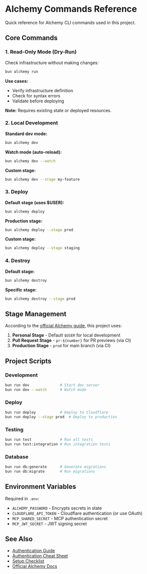 # Alchemy Commands Reference

Quick reference for Alchemy CLI commands used in this project.

## Core Commands

### 1. Read-Only Mode (Dry-Run)
Check infrastructure without making changes:

```bash
bun alchemy run
```

**Use cases:**
- Verify infrastructure definition
- Check for syntax errors
- Validate before deploying

**Note:** Requires existing state or deployed resources.

### 2. Local Development

**Standard dev mode:**
```bash
bun alchemy dev
```

**Watch mode (auto-reload):**
```bash
bun alchemy dev --watch
```

**Custom stage:**
```bash
bun alchemy dev --stage my-feature
```

### 3. Deploy

**Default stage (uses $USER):**
```bash
bun alchemy deploy
```

**Production stage:**
```bash
bun alchemy deploy --stage prod
```

**Custom stage:**
```bash
bun alchemy deploy --stage staging
```

### 4. Destroy

**Default stage:**
```bash
bun alchemy destroy
```

**Specific stage:**
```bash
bun alchemy destroy --stage prod
```

## Stage Management

According to the [official Alchemy guide](https://alchemy.run/concepts/apps-and-stages/#recommended-setup), this project uses:

1. **Personal Stage** - Default `$USER` for local development
2. **Pull Request Stage** - `pr-${number}` for PR previews (via CI)
3. **Production Stage** - `prod` for main branch (via CI)

## Project Scripts

### Development
```bash
bun run dev              # Start dev server
bun run dev --watch      # Watch mode
```

### Deploy
```bash
bun run deploy           # Deploy to Cloudflare
bun run deploy --stage prod  # Deploy to production
```

### Testing
```bash
bun run test             # Run all tests
bun run test:integration # Run integration tests
```

### Database
```bash
bun run db:generate      # Generate migrations
bun run db:migrate       # Run migrations
```

## Environment Variables

Required in `.env`:
- `ALCHEMY_PASSWORD` - Encrypts secrets in state
- `CLOUDFLARE_API_TOKEN` - Cloudflare authentication (or use OAuth)
- `MCP_SHARED_SECRET` - MCP authentication secret
- `MCP_JWT_SECRET` - JWT signing secret

## See Also

- [Authentication Guide](./AUTHENTICATION.md)
- [Authentication Cheat Sheet](./AUTHENTICATION_CHEATSHEET.md)
- [Setup Checklist](./SETUP_CHECKLIST.md)
- [Official Alchemy Docs](https://alchemy.run)


